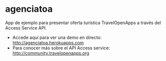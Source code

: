 agenciatoa
==========

App de ejemplo para presentar oferta turística TravelOpenApps a través del Access Service API.

* Accede aquí para ver una demo en directo: http://agenciatoa.herokuapps.com
* Para conocer más sobre el API Access service: http://community.travelopenapps.org
